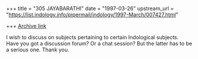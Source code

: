 +++
title = "305 JAYABARATHI"
date = "1997-03-26"
upstream_url = "https://list.indology.info/pipermail/indology/1997-March/007427.html"

+++
[Archive link](https://list.indology.info/pipermail/indology/1997-March/007427.html)

I wish to discuss on subjects pertaining to certain Indological subjects.
Have you got a discussion forum? Or a chat session? But the latter has to be a serious one.
Thank you.




